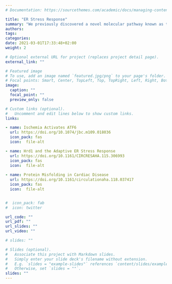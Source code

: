 ```yaml
---
# Documentation: https://sourcethemes.com/academic/docs/managing-content/

title: "ER Stress Response"
summary: "We previously discovered a novel molecular pathway known as the endoplasmic reticulum (ER) stress response, to be activated when cells or tissues are subjected to ischemia, the loss of oxygen and nutrients. Furthermore, we found that the activation of the ER stress response is necessary to protect cells from death during and after ischemia. In the first study to examine any ER-localized E3 ubiquitin-protein ligase in the heart, we found that cardiac pathology activates the previously unappreciated process of ER-associated protein degradation (ERAD), which moderates pathological cardiac myocyte remodeling. One of the highest impact findings of our work so far is that protein quality control in the ER of cardiac myocytes is a critical component of heart function."
authors: 
tags: 
categories: 
date: 2021-03-01T17:33:48+02:00
weight: 2

# Optional external URL for project (replaces project detail page).
external_link: ""

# Featured image
# To use, add an image named `featured.jpg/png` to your page's folder.
# Focal points: Smart, Center, TopLeft, Top, TopRight, Left, Right, BottomLeft, Bottom, BottomRight.
image:
  caption: ""
  focal_point: ""
  preview_only: false

# Custom links (optional).
#   Uncomment and edit lines below to show custom links.
links:

- name: Ischemia Activates ATF6
  url: https://doi.org/10.1074/jbc.m109.018036
  icon_pack: fas
  icon:  file-alt

- name: Hrd1 and the Adaptive ER Stress Response
  url: https://doi.org/10.1161/CIRCRESAHA.115.306993
  icon_pack: fas
  icon:  file-alt
    
- name: Protein Misfolding in Cardiac Disease
  url: https://doi.org/10.1161/circulationaha.118.037417
  icon_pack: fas
  icon:  file-alt


#  icon_pack: fab
#  icon: twitter

url_code: ""
url_pdf: ""
url_slides: ""
url_video: ""

# slides: ""

# Slides (optional).
#   Associate this project with Markdown slides.
#   Simply enter your slide deck's filename without extension.
#   E.g. `slides = "example-slides"` references `content/slides/example-slides.md`.
#   Otherwise, set `slides = ""`.
slides: ""
---
```

